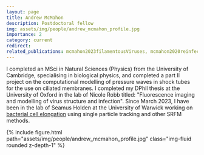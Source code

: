 ```yaml
---
layout: page
title: Andrew McMahon
description: Postdoctoral fellow
img: assets/img/people/andrew_mcmahon_profile.jpg
importance: 2
category: current
redirect: 
related_publications: mcmahon2023filamentousViruses, mcmahon2020reinfection, shiaelis2022detection
---
```


I completed an MSci in Natural Sciences (Physics) from the University of Cambridge, specialising in biological physics, and completed a part II project on the computational modelling of pressure waves in shock tubes for the use on ciliated membranes. I completed my DPhil thesis at the University of Oxford in the lab of Nicole Robb titled: "Fluorescence imaging and modelling of virus
structure and infection". Since March 2023, I have been in the lab of Seamus Holden at the University of Warwick working on [bacterial cell elongation](https://holdenlab.github.io/projects/research_cellelongation/) using single particle tracking and other SRFM methods.

<div class="col-sm mt-3 mt-md-0">
        {% include figure.html path="assets/img/people/andrew_mcmahon_profile.jpg" class="img-fluid rounded z-depth-1" %}
    </div>



